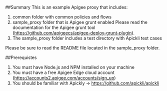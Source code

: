 ##Summary
This is an example Apigee proxy that includes:
1) common folder with common policies and flows
2) sample_proxy folder that is Apigee grunt enabled 
Please read the documentation for the Apigee grunt tool (https://github.com/apigeecs/apigee-deploy-grunt-plugin). 
3) The sample_proxy folder includes a test directory with Apickli test cases

Please be sure to read the README file located in the sample_proxy folder.

##Prerequistes
1) You must have Node.js and NPM installed on your machine
2) You must have a free Apigee Edge cloud account (https://accounts2.apigee.com/accounts/sign_up)
3) You should be familiar with Apickly -> https://github.com/apickli/apickli
